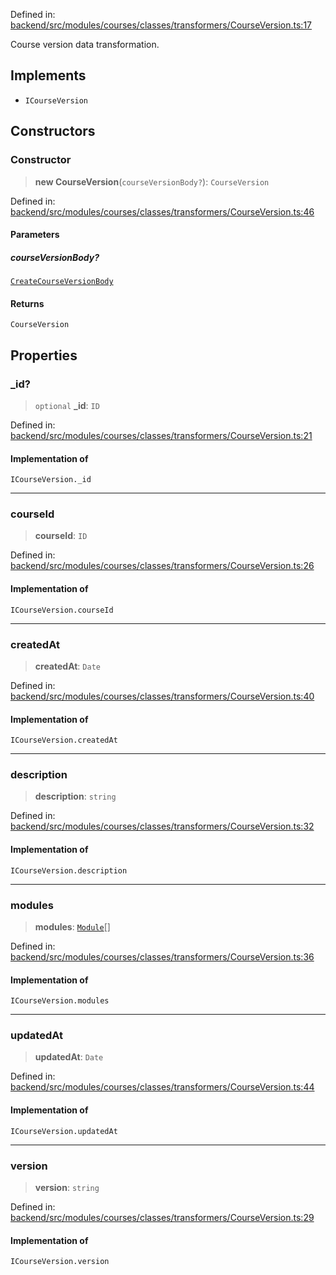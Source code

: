 Defined in: [backend/src/modules/courses/classes/transformers/CourseVersion.ts:17](https://github.com/continuousactivelearning/vibe/blob/e164f8b2c6380dfb48305a4531b51d78f4a518e5/backend/src/modules/courses/classes/transformers/CourseVersion.ts#L17)

Course version data transformation.

## Implements

- `ICourseVersion`

## Constructors

### Constructor

> **new CourseVersion**(`courseVersionBody?`): `CourseVersion`

Defined in: [backend/src/modules/courses/classes/transformers/CourseVersion.ts:46](https://github.com/continuousactivelearning/vibe/blob/e164f8b2c6380dfb48305a4531b51d78f4a518e5/backend/src/modules/courses/classes/transformers/CourseVersion.ts#L46)

#### Parameters

##### courseVersionBody?

[`CreateCourseVersionBody`](../Validators/CourseVersionValidators/courses.CreateCourseVersionBody.md)

#### Returns

`CourseVersion`

## Properties

### \_id?

> `optional` **\_id**: `ID`

Defined in: [backend/src/modules/courses/classes/transformers/CourseVersion.ts:21](https://github.com/continuousactivelearning/vibe/blob/e164f8b2c6380dfb48305a4531b51d78f4a518e5/backend/src/modules/courses/classes/transformers/CourseVersion.ts#L21)

#### Implementation of

`ICourseVersion._id`

***

### courseId

> **courseId**: `ID`

Defined in: [backend/src/modules/courses/classes/transformers/CourseVersion.ts:26](https://github.com/continuousactivelearning/vibe/blob/e164f8b2c6380dfb48305a4531b51d78f4a518e5/backend/src/modules/courses/classes/transformers/CourseVersion.ts#L26)

#### Implementation of

`ICourseVersion.courseId`

***

### createdAt

> **createdAt**: `Date`

Defined in: [backend/src/modules/courses/classes/transformers/CourseVersion.ts:40](https://github.com/continuousactivelearning/vibe/blob/e164f8b2c6380dfb48305a4531b51d78f4a518e5/backend/src/modules/courses/classes/transformers/CourseVersion.ts#L40)

#### Implementation of

`ICourseVersion.createdAt`

***

### description

> **description**: `string`

Defined in: [backend/src/modules/courses/classes/transformers/CourseVersion.ts:32](https://github.com/continuousactivelearning/vibe/blob/e164f8b2c6380dfb48305a4531b51d78f4a518e5/backend/src/modules/courses/classes/transformers/CourseVersion.ts#L32)

#### Implementation of

`ICourseVersion.description`

***

### modules

> **modules**: [`Module`](courses.Module.md)[]

Defined in: [backend/src/modules/courses/classes/transformers/CourseVersion.ts:36](https://github.com/continuousactivelearning/vibe/blob/e164f8b2c6380dfb48305a4531b51d78f4a518e5/backend/src/modules/courses/classes/transformers/CourseVersion.ts#L36)

#### Implementation of

`ICourseVersion.modules`

***

### updatedAt

> **updatedAt**: `Date`

Defined in: [backend/src/modules/courses/classes/transformers/CourseVersion.ts:44](https://github.com/continuousactivelearning/vibe/blob/e164f8b2c6380dfb48305a4531b51d78f4a518e5/backend/src/modules/courses/classes/transformers/CourseVersion.ts#L44)

#### Implementation of

`ICourseVersion.updatedAt`

***

### version

> **version**: `string`

Defined in: [backend/src/modules/courses/classes/transformers/CourseVersion.ts:29](https://github.com/continuousactivelearning/vibe/blob/e164f8b2c6380dfb48305a4531b51d78f4a518e5/backend/src/modules/courses/classes/transformers/CourseVersion.ts#L29)

#### Implementation of

`ICourseVersion.version`
